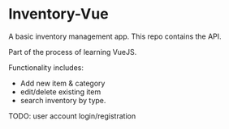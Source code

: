 # Inventory-Vue
A basic inventory management app.
This repo contains the API.

Part of the process of learning VueJS. 

Functionality includes:
- Add new item & category
- edit/delete existing item
- search inventory by type. 

TODO: user account login/registration

